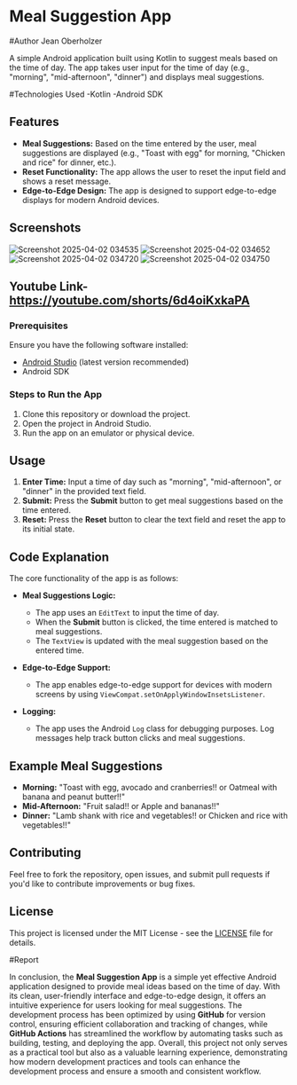 # Meal Suggestion App

#Author
Jean Oberholzer

A simple Android application built using Kotlin to suggest meals based on the time of day. The app takes user input for the time of day (e.g., "morning", "mid-afternoon", "dinner") and displays meal suggestions.

#Technologies Used
-Kotlin
-Android SDK

## Features

- **Meal Suggestions:** Based on the time entered by the user, meal suggestions are displayed (e.g., "Toast with egg" for morning, "Chicken and rice" for dinner, etc.).
- **Reset Functionality:** The app allows the user to reset the input field and shows a reset message.
- **Edge-to-Edge Design:** The app is designed to support edge-to-edge displays for modern Android devices.
  
## Screenshots
![Screenshot 2025-04-02 034535](https://github.com/user-attachments/assets/a26f6244-9055-4fb6-93e2-f76d53acab27)
![Screenshot 2025-04-02 034652](https://github.com/user-attachments/assets/620d7cd4-a5e5-4e56-a97e-fab76bb31109)
![Screenshot 2025-04-02 034720](https://github.com/user-attachments/assets/e6b145f0-b691-40cf-991d-5d350b09d7ae)
![Screenshot 2025-04-02 034750](https://github.com/user-attachments/assets/472aa819-08b2-41de-96ab-52724b055fe9)


## Youtube Link-https://youtube.com/shorts/6d4oiKxkaPA

### Prerequisites

Ensure you have the following software installed:

- [Android Studio](https://developer.android.com/studio) (latest version recommended)
- Android SDK

### Steps to Run the App

1. Clone this repository or download the project.
2. Open the project in Android Studio.
3. Run the app on an emulator or physical device.

## Usage

1. **Enter Time:** Input a time of day such as "morning", "mid-afternoon", or "dinner" in the provided text field.
2. **Submit:** Press the **Submit** button to get meal suggestions based on the time entered.
3. **Reset:** Press the **Reset** button to clear the text field and reset the app to its initial state.

## Code Explanation

The core functionality of the app is as follows:

- **Meal Suggestions Logic:** 
    - The app uses an `EditText` to input the time of day.
    - When the **Submit** button is clicked, the time entered is matched to meal suggestions.
    - The `TextView` is updated with the meal suggestion based on the entered time.
  
- **Edge-to-Edge Support:**
    - The app enables edge-to-edge support for devices with modern screens by using `ViewCompat.setOnApplyWindowInsetsListener`.

- **Logging:** 
    - The app uses the Android `Log` class for debugging purposes. Log messages help track button clicks and meal suggestions.

## Example Meal Suggestions

- **Morning:** "Toast with egg, avocado and cranberries!! or Oatmeal with banana and peanut butter!!"
- **Mid-Afternoon:** "Fruit salad!! or Apple and bananas!!"
- **Dinner:** "Lamb shank with rice and vegetables!! or Chicken and rice with vegetables!!"

## Contributing

Feel free to fork the repository, open issues, and submit pull requests if you'd like to contribute improvements or bug fixes.

## License

This project is licensed under the MIT License - see the [LICENSE](LICENSE) file for details.

#Report

In conclusion, the **Meal Suggestion App** is a simple yet effective Android application designed to provide meal ideas based on the time of day. With its clean, user-friendly interface and edge-to-edge design, it offers an intuitive experience for users looking for meal suggestions. The development process has been optimized by using **GitHub** for version control, ensuring efficient collaboration and tracking of changes, while **GitHub Actions** has streamlined the workflow by automating tasks such as building, testing, and deploying the app. Overall, this project not only serves as a practical tool but also as a valuable learning experience, demonstrating how modern development practices and tools can enhance the development process and ensure a smooth and consistent workflow.



